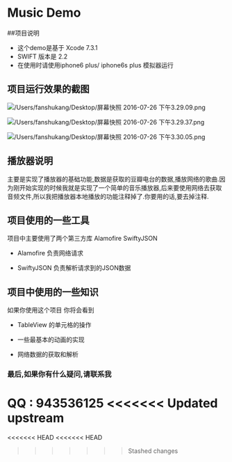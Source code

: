 
# Music Demo
##项目说明
* 这个demo是基于 Xcode 7.3.1
* SWIFT 版本是 2.2
* 在使用时请使用iphone6 plus/ iphone6s plus 模拟器运行

## 项目运行效果的截图

![/Users/fanshukang/Desktop/屏幕快照 2016-07-26 下午3.29.09.png]()

![/Users/fanshukang/Desktop/屏幕快照 2016-07-26 下午3.29.37.png]()

![/Users/fanshukang/Desktop/屏幕快照 2016-07-26 下午3.30.05.png]()


## 播放器说明
 主要是实现了播放器的基础功能,数据是获取的豆瓣电台的数据,播放网络的歌曲.因为刚开始实现的时候我就是实现了一个简单的音乐播放器,后来要使用网络去获取音频文件,所以我把播放器本地播放的功能注释掉了.你要用的话,要去掉注释.


## 项目使用的一些工具
 项目中主要使用了两个第三方库 Alamofire SwiftyJSON

* Alamofire 负责网络请求

* SwiftyJSON 负责解析请求到的JSON数据

## 项目中使用的一些知识
如果你使用这个项目 你将会看到

* TableView 的单元格的操作

* 一些最基本的动画的实现
* 网络数据的获取和解析

### 最后,如果你有什么疑问,请联系我
QQ : 943536125
<<<<<<< Updated upstream
=======
<<<<<<< HEAD
<<<<<<< HEAD




>>>>>>> Stashed changes

